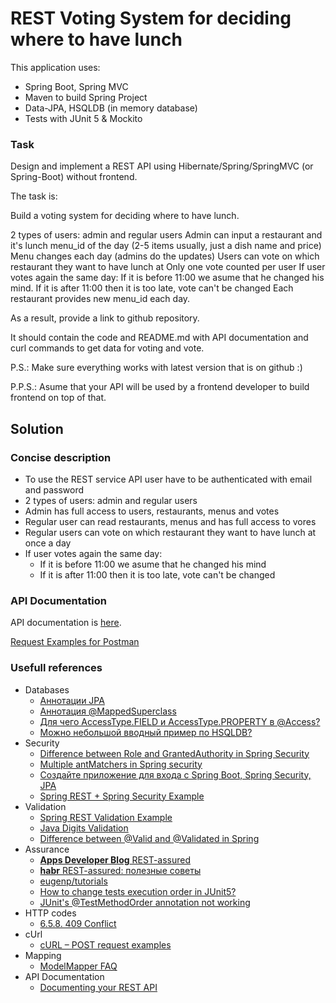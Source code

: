 # REST Voting System for deciding where to have lunch

This application uses:
* Spring Boot, Spring MVC
* Maven to build Spring Project
* Data-JPA, HSQLDB (in memory database)
* Tests with JUnit 5 & Mockito

### Task
Design and implement a REST API using Hibernate/Spring/SpringMVC (or Spring-Boot) without frontend.

The task is:

Build a voting system for deciding where to have lunch.

2 types of users: admin and regular users
Admin can input a restaurant and it's lunch menu_id of the day (2-5 items usually, just a dish name and price)
Menu changes each day (admins do the updates)
Users can vote on which restaurant they want to have lunch at
Only one vote counted per user
If user votes again the same day:
If it is before 11:00 we asume that he changed his mind.
If it is after 11:00 then it is too late, vote can't be changed
Each restaurant provides new menu_id each day.

As a result, provide a link to github repository.

It should contain the code and README.md with API documentation and curl commands to get data for voting and vote.

P.S.: Make sure everything works with latest version that is on github :)

P.P.S.: Asume that your API will be used by a frontend developer to build frontend on top of that.

## Solution

### Concise description
* To use the REST service API user have to be authenticated with email and password
* 2 types of users: admin and regular users
* Admin has full access to users, restaurants, menus and votes
* Regular user can read restaurants, menus and has full access to vores
* Regular users can vote on which restaurant they want to have lunch at once a day
* If user votes again the same day: 
  * If it is before 11:00 we asume that he changed his mind
  * If it is after 11:00 then it is too late, vote can't be changed
  
### API Documentation

API documentation is [here](Doc/api.md).
  
[Request Examples for Postman](Doc/rest-voting-app.postman_collection.json)


### Usefull references
* Databases
  * <a href="http://deskbook.info/hibernate/annotations/2-annotation-jpa.html">Аннотации JPA</a>
  * <a href="http://deskbook.info/hibernate/inheritance/11-jpa-mappedsuperclass.html">Аннотация @MappedSuperclass</a>
  * <a href="https://ru.stackoverflow.com/questions/874276/%D0%94%D0%BB%D1%8F-%D1%87%D0%B5%D0%B3%D0%BE-accesstype-field-%D0%B8-accesstype-property-%D0%B2-access">Для чего AccessType.FIELD и AccessType.PROPERTY в @Access?</a>
  * <a href="https://javatalks.ru/topics/14436">Можно небольшой вводный пример по HSQLDB?</a>  
* Security
  * <a href="https://stackoverflow.com/questions/19525380/difference-between-role-and-grantedauthority-in-spring-security">Difference between Role and GrantedAuthority in Spring Security</a>
  * <a href="https://stackoverflow.com/questions/30819337/multiple-antmatchers-in-spring-security">Multiple antMatchers in Spring security</a>
  * <a href="https://o7planning.org/ru/11705/create-a-login-application-with-spring-boot-spring-security-jpa">Создайте приложение для входа с Spring Boot, Spring Security, JPA</a>
  * <a href="https://www.mkyong.com/spring-boot/spring-rest-spring-security-example/">Spring REST + Spring Security Example</a>
* Validation
  * <a href="https://www.mkyong.com/spring-boot/spring-rest-validation-example/">Spring REST Validation Example</a>
  * <a href="https://stackoverflow.com/questions/15646453/java-digits-validation">Java Digits Validation</a>
  * <a href="https://stackoverflow.com/questions/36173332/difference-between-valid-and-validated-in-spring">Difference between @Valid and @Validated in Spring</a>
* Assurance
  * <a href="http://appsdeveloperblog.com/tag/rest-assured/">**Apps Developer Blog** REST-assured</a>
  * <a href="https://habr.com/ru/post/421005/">**habr** REST-assured: полезные советы</a>
  * <a href="https://github.com/eugenp/tutorials/tree/master/testing-modules/rest-assured">eugenp/tutorials</a>
  * <a href="https://stackoverflow.com/questions/40665216/how-to-change-tests-execution-order-in-junit5">How to change tests execution order in JUnit5?</a>
  * <a href="https://stackoverflow.com/questions/54947645/junits-testmethodorder-annotation-not-working">JUnit's @TestMethodOrder annotation not working</a>
* HTTP codes
  * <a href="https://tools.ietf.org/html/rfc7231#section-6.5.8">6.5.8.  409 Conflict</a>
* cUrl
  * <a href="https://www.mkyong.com/spring/curl-post-request-examples/">cURL – POST request examples</a>
* Mapping
  * <a href="http://modelmapper.org/user-manual/faq/">ModelMapper FAQ</a>
* API Documentation
  * <a href="https://gist.github.com/iros/3426278">Documenting your REST API</a>
